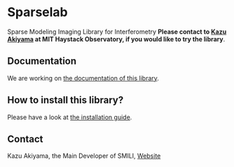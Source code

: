 # Sparselab
Sparse Modeling Imaging Library for Interferometry
**Please contact to [Kazu Akiyama](http://kazuakiyama.github.io/) at MIT Haystack Observatory, if you would like to try the library**.

## Documentation
We are working on [the documentation of this library](https://astrosmili.github.io/smili).

## How to install this library?
Please have a look at [the installation guide](https://astrosmili.github.io/smili/_static/install.html).

## Contact
Kazu Akiyama, the Main Developer of SMILI, [Website](http://kazuakiyama.github.io/)
